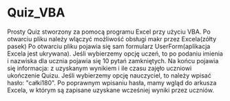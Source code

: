 # Quiz_VBA
Prosty Quiz stworzony za pomocą programu Excel przy użyciu VBA. Po otwarciu pliku należy wlączyć możliwość obsługi makr przez Excela(zółty pasek)
Po otwarciu pliku pojawia się sam formularz UserForm(aplikacja Excela jest ukrywana).
Jeśli wybierzemy opcję uczeń, to po podaniu imienia i nazwiska dla ucznia pojawia się 10 pytań zamkniętych.
Na końcu pojawia się informacja: z uzyskanym wynikiem i ile czasu zajęło uczniowi ukończenie Quizu.
Jeśli wybierzemy opcję nauczyciel, to należy wpisać hasło: "całki180". Po poprawnym wpisaniu hasła,
mamy wgląd do arkusza Excela, w którym są zapisane uzyskane wcześniej wyniki przez uczniów.
